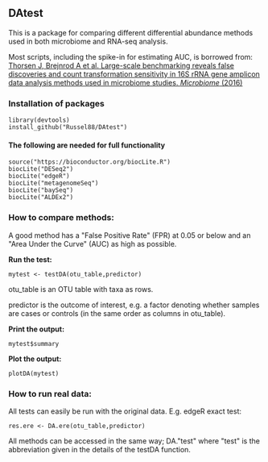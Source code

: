DAtest
------

This is a package for comparing different differential abundance methods
used in both microbiome and RNA-seq analysis.

Most scripts, including the spike-in for estimating AUC, is borrowed
from: [Thorsen J, Brejnrod A et al. Large-scale benchmarking reveals
false discoveries and count transformation sensitivity in 16S rRNA gene
amplicon data analysis methods used in microbiome studies. *Microbiome*
(2016)](https://microbiomejournal.biomedcentral.com/articles/10.1186/s40168-016-0208-8)

### Installation of packages

    library(devtools)
    install_github("Russel88/DAtest")

#### The following are needed for full functionality

    source("https://bioconductor.org/biocLite.R")
    biocLite("DESeq2")
    biocLite("edgeR")
    biocLite("metagenomeSeq")
    biocLite("baySeq")
    biocLite("ALDEx2")

### How to compare methods:

A good method has a "False Positive Rate" (FPR) at 0.05 or below and an
"Area Under the Curve" (AUC) as high as possible.

**Run the test:**

    mytest <- testDA(otu_table,predictor)

otu\_table is an OTU table with taxa as rows.

predictor is the outcome of interest, e.g. a factor denoting whether
samples are cases or controls (in the same order as columns in
otu\_table).

**Print the output:**

    mytest$summary

**Plot the output:**

    plotDA(mytest)

### How to run real data:

All tests can easily be run with the original data. E.g. edgeR exact
test:

    res.ere <- DA.ere(otu_table,predictor)

All methods can be accessed in the same way; DA."test" where "test" is
the abbreviation given in the details of the testDA function.
